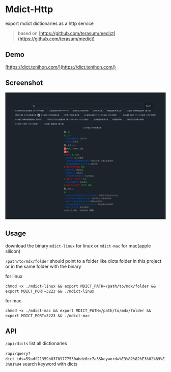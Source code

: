 # Mdict-Http

export mdict dictionaries as a http service
> based on [https://github.com/terasum/medict](https://github.com/terasum/medict)
## Demo 
[https://dict.tonihon.com/](https://dict.tonihon.com/)

## Screenshot
![screenshot](Screenshot.png)
## Usage

download the binary `mdict-linux` for linux or `mdict-mac` for mac(apple silicon)

`/path/to/mdx/folder` should point to a folder like dicts folder in this project or in the same folder with the binary

for linux
```shell
chmod +x ./mdict-linux && export MDICT_PATH=/path/to/mdx/folder && export MDICT_PORT=3223 && ./mdict-linux

```

for mac
```shell
chmod +x ./mdict-mac && export MDICT_PATH=/path/to/mdx/folder && export MDICT_PORT=3223 && ./mdict-mac
```

## API

`/api/dicts` list all dictionaries

`/api/query?dict_ids=59adf21359b83709777530abde6cc7a3&keyword=%E3%82%82%E3%82%89%E3%81%84` search keyword with dicts
